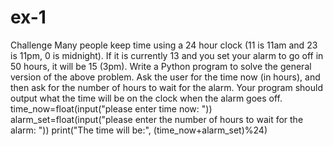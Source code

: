 # ex-1
Challenge
 Many people keep time using a 24 hour clock (11 is 11am and 23 is 11pm, 0 is midnight). If it is currently 13 and you set your alarm to go off in 50 hours, it will be 15 (3pm). Write a Python program to solve the general version of the above problem. Ask the user for the time now (in hours), and then ask for the number of hours to wait for the alarm. Your program should output what the time will be on the clock when the alarm goes off.
 time_now=float(input("please enter time now: "))
alarm_set=float(input("please enter the number of hours to wait for the alarm: "))
print("The time will be:", (time_now+alarm_set)%24)
